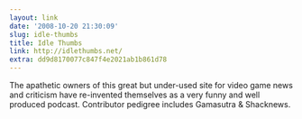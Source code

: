 ```yaml
---
layout: link
date: '2008-10-20 21:30:09'
slug: idle-thumbs
title: Idle Thumbs
link: http://idlethumbs.net/
extra: dd9d8170077c847f4e2021ab1b861d78
---
```


The apathetic owners of this great but under-used site for video game news and criticism have re-invented themselves as a very funny and well produced podcast. Contributor pedigree includes Gamasutra & Shacknews.